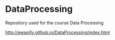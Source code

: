 # DataProcessing
Repository used for the course Data Processing

http://ewasilly.github.io/DataProcessing/index.html
